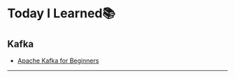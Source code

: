 # Today I Learned📚

## Kafka

- [Apache Kafka for Beginners](https://github.com/usuyn/TIL/blob/master/kafka/apache-kafka-for-beginners.md)

---
